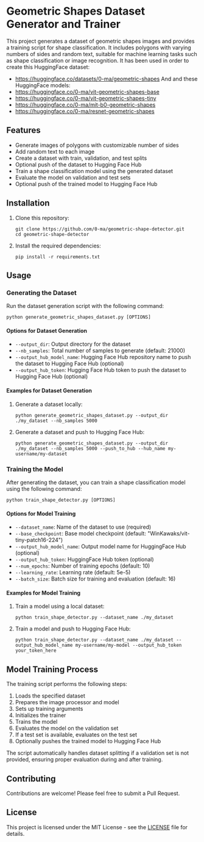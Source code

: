 # Geometric Shapes Dataset Generator and Trainer

This project generates a dataset of geometric shapes images and provides a training script for shape classification. It includes polygons with varying numbers of sides and random text, suitable for machine learning tasks such as shape classification or image recognition.
It has been used in order to create this HuggingFace dataset:
- https://huggingface.co/datasets/0-ma/geometric-shapes
And and these HuggingFace models:
- https://huggingface.co/0-ma/vit-geometric-shapes-base
- https://huggingface.co/0-ma/vit-geometric-shapes-tiny
- https://huggingface.co/0-ma/mit-b0-geometric-shapes
- https://huggingface.co/0-ma/resnet-geometric-shapes

## Features

- Generate images of polygons with customizable number of sides
- Add random text to each image
- Create a dataset with train, validation, and test splits
- Optional push of the dataset to Hugging Face Hub
- Train a shape classification model using the generated dataset
- Evaluate the model on validation and test sets
- Optional push of the trained model to Hugging Face Hub

## Installation

1. Clone this repository:
   ```
   git clone https://github.com/0-ma/geometric-shape-detector.git
   cd geometric-shape-detector
   ```

2. Install the required dependencies:
   ```
   pip install -r requirements.txt
   ```

## Usage

### Generating the Dataset

Run the dataset generation script with the following command:

```
python generate_geometric_shapes_dataset.py [OPTIONS]
```

#### Options for Dataset Generation

- `--output_dir`: Output directory for the dataset
- `--nb_samples`: Total number of samples to generate (default: 21000)
- `--output_hub_model_name`: Hugging Face Hub repository name to push the dataset to Hugging Face Hub (optional)
- `--output_hub_token`: Hugging Face Hub token to push the dataset to Hugging Face Hub (optional)

#### Examples for Dataset Generation

1. Generate a dataset locally:
   ```
   python generate_geometric_shapes_dataset.py --output_dir ./my_dataset --nb_samples 5000
   ```

2. Generate a dataset and push to Hugging Face Hub:
   ```
   python generate_geometric_shapes_dataset.py --output_dir ./my_dataset --nb_samples 5000 --push_to_hub --hub_name my-username/my-dataset
   ```

### Training the Model

After generating the dataset, you can train a shape classification model using the following command:

```
python train_shape_detector.py [OPTIONS]
```

#### Options for Model Training

- `--dataset_name`: Name of the dataset to use (required)
- `--base_checkpoint`: Base model checkpoint (default: "WinKawaks/vit-tiny-patch16-224")
- `--output_hub_model_name`: Output model name for HuggingFace Hub (optional)
- `--output_hub_token`: HuggingFace Hub token (optional)
- `--num_epochs`: Number of training epochs (default: 10)
- `--learning_rate`: Learning rate (default: 5e-5)
- `--batch_size`: Batch size for training and evaluation (default: 16)

#### Examples for Model Training

1. Train a model using a local dataset:
   ```
   python train_shape_detector.py --dataset_name ./my_dataset
   ```

2. Train a model and push to Hugging Face Hub:
   ```
   python train_shape_detector.py --dataset_name ./my_dataset --output_hub_model_name my-username/my-model --output_hub_token your_token_here
   ```

## Model Training Process

The training script performs the following steps:

1. Loads the specified dataset
2. Prepares the image processor and model
3. Sets up training arguments
4. Initializes the trainer
5. Trains the model
6. Evaluates the model on the validation set
7. If a test set is available, evaluates on the test set
8. Optionally pushes the trained model to Hugging Face Hub

The script automatically handles dataset splitting if a validation set is not provided, ensuring proper evaluation during and after training.

## Contributing

Contributions are welcome! Please feel free to submit a Pull Request.

## License

This project is licensed under the MIT License - see the [LICENSE](LICENSE) file for details.
